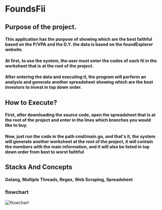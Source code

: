 # FoundsFii

## Purpose of the project.
#### This application has the purpose of showing which are the best faithful based on the P/VPA and the D.Y. the data is based on the foundExplorer website.
#### At first, to use the system, the user must enter the codes of each fii in the worksheet that is at the root of the project.
#### After entering the data and executing it, the program will perform an analysis and generate another spreadsheet showing which are the best investors to invest in top down order.

## How to Execute?
#### First, after downloading the source code, open the spreadsheet that is at the root of the project and enter in the lines which branches you would like to buy.
#### Now, just run the code in the path cmd/main.go, and that's it, the system will generate another worksheet at the root of the project, it will contain the members with the main information, and it will also be listed in top down order from best to worst faithful

## Stacks And Concepts
#### Golang, Multiple Threads, Regex, Web Scraping, Spreadsheet

### flowchart
![flowchart](https://raw.githubusercontent.com/Pauloricardo2019/WhatsTheBestFii-/main/untitled.png)
